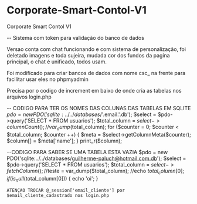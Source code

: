 # Corporate-Smart-Contol-V1
Corporate Smart Contol V1

-- Sistema com token para validação do banco de dados

Versao conta com chat funcionando e com sistema de personalização, foi deletado imagens e toda sujeira, mudada cor dos fundos da pagina principal, o chat é unificado, todos usam.

Foi modificado para criar bancos de dados com nome csc_ na frente para facilitar usar eles no phpmyadmin

Precisa por o codigo de increment em baixo de onde cria as tabelas nos arquivos login.php


-- CODIGO PARA TER OS NOMES DAS COLUNAS DAS TABELAS EM SQLITE
$pdo = new PDO('sqlite:../../databases/'.$email.'.db');
$select = $pdo->query('SELECT * FROM usuarios');
$total_column = $select->columnCount();
//var_dump($total_column);
for ($counter = 0; $counter < $total_column; $counter ++) {
    $meta = $select->getColumnMeta($counter);
    $column[] = $meta['name'];
}
print_r($column);


--CODIGO PARA SABER SE UMA TABELA ESTA VAZIA 
$pdo = new PDO('sqlite:../../databases/guilherme-paluch@hotmail.com.db');
$select = $pdo->query('SELECT * FROM usuarios');
$total_column = $select->fetchColumn();
//$teste = var_dump($total_column);
//echo $total_column[0];
if(is_null($total_column[0]))
    {
      echo 'oi';
    }

    ATENÇAO TROCAR @_session['email_cliente'] por $email_cliente_cadastrado nos login.php